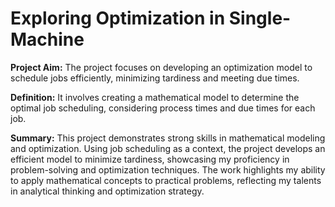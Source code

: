 # Exploring Optimization in Single-Machine 

**Project Aim:** The project focuses on developing an optimization model to schedule jobs efficiently, minimizing tardiness and meeting due times.

**Definition:** It involves creating a mathematical model to determine the optimal job scheduling, considering process times and due times for each job.

**Summary:** This project demonstrates strong skills in mathematical modeling and optimization. Using job scheduling as a context, the project develops an efficient model to minimize tardiness, showcasing my proficiency in problem-solving and optimization techniques. The work highlights my ability to apply mathematical concepts to practical problems, reflecting my talents in analytical thinking and optimization strategy.
